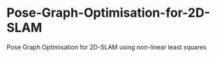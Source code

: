 # Pose-Graph-Optimisation-for-2D-SLAM
Pose Graph Optimisation for 2D-SLAM using non-linear least squares
